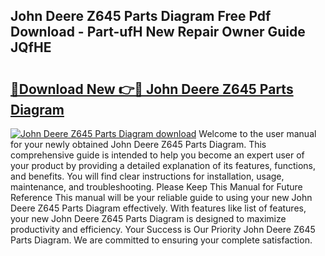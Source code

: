## John Deere Z645 Parts Diagram Free Pdf Download - Part-ufH New Repair Owner Guide JQfHE

# <h2><a href="http://dfkv6t.blite.top/?on=John+Deere+Z645+Parts+Diagram">🔗Download New 👉🔴 John Deere Z645 Parts Diagram</a></h2>

[![John Deere Z645 Parts Diagram download](https://i.imgur.com/lujVjoI.png)](http://dfkv6t.blite.top/?on=John+Deere+Z645+Parts+Diagram)
Welcome to the user manual for your newly obtained John Deere Z645 Parts Diagram. This comprehensive guide is intended to help you become an expert user of your product by providing a detailed explanation of its features, functions, and benefits. You will find clear instructions for installation, usage, maintenance, and troubleshooting. Please Keep This Manual for Future Reference This manual will be your reliable guide to using your new John Deere Z645 Parts Diagram effectively. With features like list of features, your new John Deere Z645 Parts Diagram is designed to maximize productivity and efficiency. Your Success is Our Priority John Deere Z645 Parts Diagram. We are committed to ensuring your complete satisfaction.
